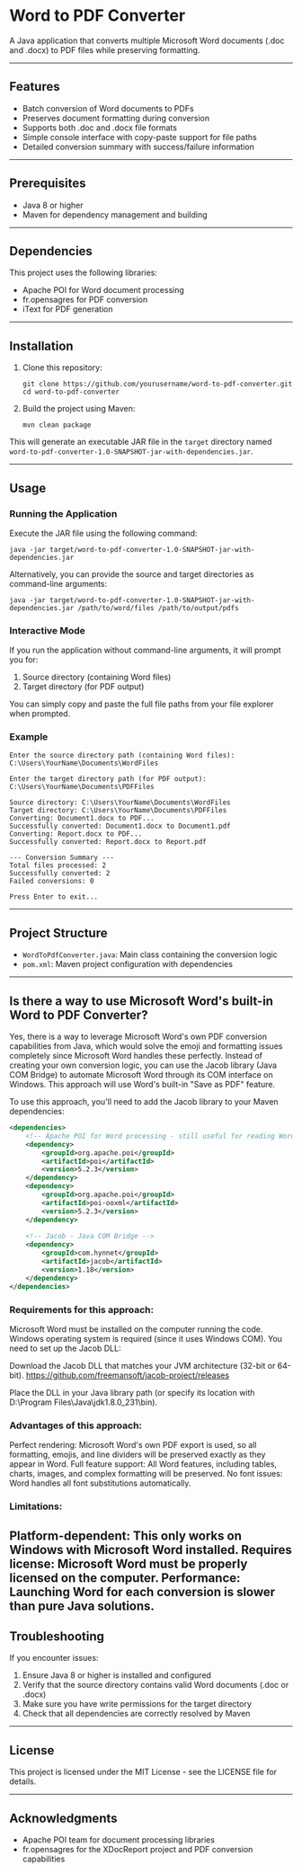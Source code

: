 # Word to PDF Converter
A Java application that converts multiple Microsoft Word documents (.doc and .docx) to PDF files while preserving formatting.

---
## Features
- Batch conversion of Word documents to PDFs
- Preserves document formatting during conversion
- Supports both .doc and .docx file formats
- Simple console interface with copy-paste support for file paths
- Detailed conversion summary with success/failure information
---
## Prerequisites

- Java 8 or higher
- Maven for dependency management and building
---
## Dependencies

This project uses the following libraries:
- Apache POI for Word document processing
- fr.opensagres for PDF conversion
- iText for PDF generation
---
## Installation

1. Clone this repository:
   ```
   git clone https://github.com/yourusername/word-to-pdf-converter.git
   cd word-to-pdf-converter
   ```

2. Build the project using Maven:
   ```
   mvn clean package
   ```

This will generate an executable JAR file in the `target` directory named `word-to-pdf-converter-1.0-SNAPSHOT-jar-with-dependencies.jar`.

---
## Usage

### Running the Application

Execute the JAR file using the following command:
```
java -jar target/word-to-pdf-converter-1.0-SNAPSHOT-jar-with-dependencies.jar
```

Alternatively, you can provide the source and target directories as command-line arguments:
```
java -jar target/word-to-pdf-converter-1.0-SNAPSHOT-jar-with-dependencies.jar /path/to/word/files /path/to/output/pdfs
```

### Interactive Mode

If you run the application without command-line arguments, it will prompt you for:

1. Source directory (containing Word files)
2. Target directory (for PDF output)

You can simply copy and paste the full file paths from your file explorer when prompted.

### Example

```
Enter the source directory path (containing Word files):
C:\Users\YourName\Documents\WordFiles

Enter the target directory path (for PDF output):
C:\Users\YourName\Documents\PDFFiles

Source directory: C:\Users\YourName\Documents\WordFiles
Target directory: C:\Users\YourName\Documents\PDFFiles
Converting: Document1.docx to PDF...
Successfully converted: Document1.docx to Document1.pdf
Converting: Report.docx to PDF...
Successfully converted: Report.docx to Report.pdf

--- Conversion Summary ---
Total files processed: 2
Successfully converted: 2
Failed conversions: 0

Press Enter to exit...
```
---
## Project Structure

- `WordToPdfConverter.java`: Main class containing the conversion logic
- `pom.xml`: Maven project configuration with dependencies
---
## Is there a way to use Microsoft Word's built-in Word to PDF Converter?
Yes, there is a way to leverage Microsoft Word's own PDF conversion capabilities from Java, which would solve the emoji and formatting issues completely since Microsoft Word handles these perfectly.
Instead of creating your own conversion logic, you can use the Jacob library (Java COM Bridge) to automate Microsoft Word through its COM interface on Windows. This approach will use Word's built-in "Save as PDF" feature.

To use this approach, you'll need to add the Jacob library to your Maven dependencies:
``` xml
<dependencies>
    <!-- Apache POI for Word processing - still useful for reading Word files without conversion -->
    <dependency>
        <groupId>org.apache.poi</groupId>
        <artifactId>poi</artifactId>
        <version>5.2.3</version>
    </dependency>
    <dependency>
        <groupId>org.apache.poi</groupId>
        <artifactId>poi-ooxml</artifactId>
        <version>5.2.3</version>
    </dependency>
    
    <!-- Jacob - Java COM Bridge -->
    <dependency>
        <groupId>com.hynnet</groupId>
        <artifactId>jacob</artifactId>
        <version>1.18</version>
    </dependency>
</dependencies>
```
### Requirements for this approach:

Microsoft Word must be installed on the computer running the code.
Windows operating system is required (since it uses Windows COM).
You need to set up the Jacob DLL:

Download the Jacob DLL that matches your JVM architecture (32-bit or 64-bit).
https://github.com/freemansoft/jacob-project/releases

Place the DLL in your Java library path (or specify its location with D:\Program Files\Java\jdk1.8.0_231\bin).

### Advantages of this approach:

Perfect rendering: Microsoft Word's own PDF export is used, so all formatting, emojis, and line dividers will be preserved exactly as they appear in Word.
Full feature support: All Word features, including tables, charts, images, and complex formatting will be preserved.
No font issues: Word handles all font substitutions automatically.

### Limitations:

Platform-dependent: This only works on Windows with Microsoft Word installed.
Requires license: Microsoft Word must be properly licensed on the computer.
Performance: Launching Word for each conversion is slower than pure Java solutions.
---
## Troubleshooting

If you encounter issues:

1. Ensure Java 8 or higher is installed and configured
2. Verify that the source directory contains valid Word documents (.doc or .docx)
3. Make sure you have write permissions for the target directory
4. Check that all dependencies are correctly resolved by Maven
---
## License

This project is licensed under the MIT License - see the LICENSE file for details.

---
## Acknowledgments

- Apache POI team for document processing libraries
- fr.opensagres for the XDocReport project and PDF conversion capabilities
